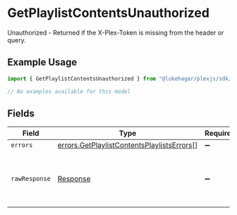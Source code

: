 # GetPlaylistContentsUnauthorized

Unauthorized - Returned if the X-Plex-Token is missing from the header or query.

## Example Usage

```typescript
import { GetPlaylistContentsUnauthorized } from "@lukehagar/plexjs/sdk/models/errors";

// No examples available for this model
```

## Fields

| Field                                                                                                           | Type                                                                                                            | Required                                                                                                        | Description                                                                                                     |
| --------------------------------------------------------------------------------------------------------------- | --------------------------------------------------------------------------------------------------------------- | --------------------------------------------------------------------------------------------------------------- | --------------------------------------------------------------------------------------------------------------- |
| `errors`                                                                                                        | [errors.GetPlaylistContentsPlaylistsErrors](../../../sdk/models/errors/getplaylistcontentsplaylistserrors.md)[] | :heavy_minus_sign:                                                                                              | N/A                                                                                                             |
| `rawResponse`                                                                                                   | [Response](https://developer.mozilla.org/en-US/docs/Web/API/Response)                                           | :heavy_minus_sign:                                                                                              | Raw HTTP response; suitable for custom response parsing                                                         |